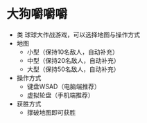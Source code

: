 # 大狗嚼嚼嚼
- 类 球球大作战游戏，可以选择地图与操作方式
- 地图
  - 小型（保持10名敌人，自动补充）
  - 中型（保持20名敌人，自动补充）
  - 大型（保持50名敌人，自动补充）
- 操作方式
  - 键盘WSAD（电脑端推荐）
  - 虚拟轮盘（手机端推荐）
- 获胜方式
  - 撑破地图即可获胜